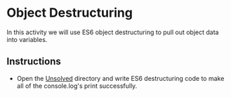 # Object Destructuring

In this activity we will use ES6 object destructuring to pull out object data into variables.

## Instructions

- Open the [Unsolved](Unsolved) directory and write ES6 destructuring code to make all of the console.log's print successfully.
